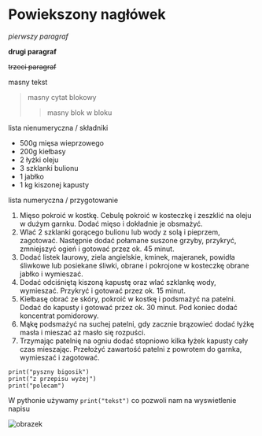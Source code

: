 # Powiekszony nagłówek

*pierwszy paragraf*

**drugi paragraf**

~~trzeci paragraf~~

masny tekst
>masny cytat blokowy
>>masny blok w bloku

lista nienumeryczna / składniki
- 500g mięsa wieprzowego
- 200g kiełbasy
- 2 łyżki oleju
- 3 szklanki bulionu
- 1 jabłko
- 1 kg kiszonej kapusty

lista numeryczna / przygotowanie
1. Mięso pokroić w kostkę. Cebulę pokroić w kosteczkę i zeszklić na oleju w dużym garnku. Dodać mięso i dokładnie je obsmażyć.
2. Wlać 2 szklanki gorącego bulionu lub wody z solą i pieprzem, zagotować. Następnie dodać połamane suszone grzyby, przykryć, zmniejszyć ogień i gotować przez ok. 45 minut.
3. Dodać listek laurowy, ziela angielskie, kminek, majeranek, powidła śliwkowe lub posiekane śliwki, obrane i pokrojone w kosteczkę obrane jabłko i wymieszać.
4. Dodać odciśniętą kiszoną kapustę oraz wlać szklankę wody, wymieszać. Przykryć i gotować przez ok. 15 minut.
5. Kiełbasę obrać ze skóry, pokroić w kostkę i podsmażyć na patelni. Dodać do kapusty i gotować przez ok. 30 minut. Pod koniec dodać koncentrat pomidorowy.
6. Mąkę podsmażyć na suchej patelni, gdy zacznie brązowieć dodać łyżkę masła i mieszać aż masło się rozpuści.
7. Trzymając patelnię na ogniu dodać stopniowo kilka łyżek kapusty cały czas mieszając. Przełożyć zawartość patelni z powrotem do garnka, wymieszać i zagotować.

`print("pyszny bigosik")` </br>
`print("z przepisu wyżej")` </br>
`print("polecam")`

W pythonie używamy `print("tekst")` co pozwoli nam na wyswietlenie napisu

![obrazek](Szlachcic)
